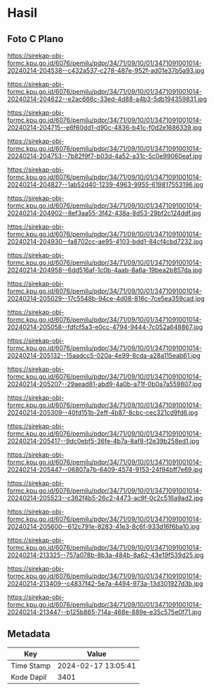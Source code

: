 # Hasil

## Foto C Plano

https://sirekap-obj-formc.kpu.go.id/6076/pemilu/pdpr/34/71/09/10/01/3471091001014-20240214-204538--c432a537-c278-487e-952f-ad01e37b5a93.jpg

https://sirekap-obj-formc.kpu.go.id/6076/pemilu/pdpr/34/71/09/10/01/3471091001014-20240214-204622--e2ac666c-33ed-4d88-a4b3-5db194359831.jpg

https://sirekap-obj-formc.kpu.go.id/6076/pemilu/pdpr/34/71/09/10/01/3471091001014-20240214-204715--e6f60dd1-d90c-4836-b41c-f0d2e1686339.jpg

https://sirekap-obj-formc.kpu.go.id/6076/pemilu/pdpr/34/71/09/10/01/3471091001014-20240214-204753--7b82f9f7-b03d-4a52-a31c-5c0e99060eaf.jpg

https://sirekap-obj-formc.kpu.go.id/6076/pemilu/pdpr/34/71/09/10/01/3471091001014-20240214-204827--1ab52d40-1239-4963-9955-619817553196.jpg

https://sirekap-obj-formc.kpu.go.id/6076/pemilu/pdpr/34/71/09/10/01/3471091001014-20240214-204902--8ef3aa55-3f42-438a-8d53-29bf2c124ddf.jpg

https://sirekap-obj-formc.kpu.go.id/6076/pemilu/pdpr/34/71/09/10/01/3471091001014-20240214-204930--fa8702cc-ae95-4103-bdd1-84cf4cbd7232.jpg

https://sirekap-obj-formc.kpu.go.id/6076/pemilu/pdpr/34/71/09/10/01/3471091001014-20240214-204958--6dd516af-1c0b-4aab-8a6a-19bea2b857da.jpg

https://sirekap-obj-formc.kpu.go.id/6076/pemilu/pdpr/34/71/09/10/01/3471091001014-20240214-205029--17c5548b-94ce-4d08-816c-7ce5ea359cad.jpg

https://sirekap-obj-formc.kpu.go.id/6076/pemilu/pdpr/34/71/09/10/01/3471091001014-20240214-205058--fdfcf5a3-e0cc-4794-9444-7c052a648867.jpg

https://sirekap-obj-formc.kpu.go.id/6076/pemilu/pdpr/34/71/09/10/01/3471091001014-20240214-205132--15aadcc5-020a-4e99-8cda-a28a115eab61.jpg

https://sirekap-obj-formc.kpu.go.id/6076/pemilu/pdpr/34/71/09/10/01/3471091001014-20240214-205207--29aead81-abd9-4a0b-a71f-0b0a7a559807.jpg

https://sirekap-obj-formc.kpu.go.id/6076/pemilu/pdpr/34/71/09/10/01/3471091001014-20240214-205309--40fd151b-2eff-4b87-8cbc-cec321cd9fd6.jpg

https://sirekap-obj-formc.kpu.go.id/6076/pemilu/pdpr/34/71/09/10/01/3471091001014-20240214-205417--9dc0ebf5-36fe-4b7a-8af8-f2e39b258ed1.jpg

https://sirekap-obj-formc.kpu.go.id/6076/pemilu/pdpr/34/71/09/10/01/3471091001014-20240214-205447--06807a7b-6409-4574-9153-24f94bff7e69.jpg

https://sirekap-obj-formc.kpu.go.id/6076/pemilu/pdpr/34/71/09/10/01/3471091001014-20240214-205523--c362f4b5-26c2-4473-ac9f-0c2c516a9ad2.jpg

https://sirekap-obj-formc.kpu.go.id/6076/pemilu/pdpr/34/71/09/10/01/3471091001014-20240214-205600--612c791e-8283-41e3-8c6f-933d16f6ba10.jpg

https://sirekap-obj-formc.kpu.go.id/6076/pemilu/pdpr/34/71/09/10/01/3471091001014-20240214-213325--757a078b-8b3a-484b-8a62-43e19f539d25.jpg

https://sirekap-obj-formc.kpu.go.id/6076/pemilu/pdpr/34/71/09/10/01/3471091001014-20240214-213409--c4837f42-5e7a-4494-973a-13d301927d3b.jpg

https://sirekap-obj-formc.kpu.go.id/6076/pemilu/pdpr/34/71/09/10/01/3471091001014-20240214-213447--b125b865-714a-468e-889e-e35c575e0f71.jpg


## Metadata

| Key        | Value               |
| ---------- | ------------------- |
| Time Stamp | 2024-02-17 13:05:41 |
| Kode Dapil | 3401                |



